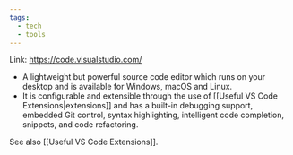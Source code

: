 ```yaml
---
tags:
  - tech
  - tools
---
```

Link: https://code.visualstudio.com/
- A lightweight but powerful source code editor which runs on your desktop and is available for Windows, macOS and Linux.
- It is configurable and extensible through the use of [[Useful VS Code Extensions|extensions]] and has a built-in debugging support, embedded Git control, syntax highlighting, intelligent code completion, snippets, and code refactoring.

See also [[Useful VS Code Extensions]].